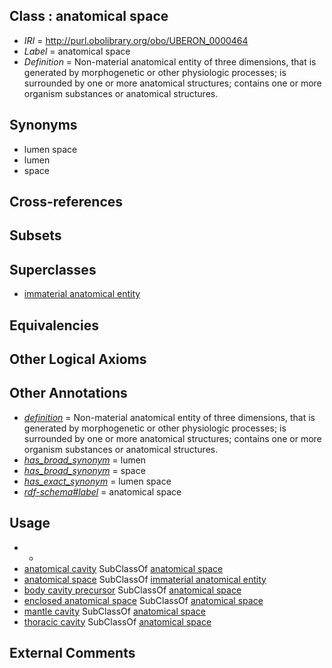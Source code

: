 
## Class : anatomical space

 * *IRI* = http://purl.obolibrary.org/obo/UBERON_0000464
 * *Label* = anatomical space
 * *Definition* = Non-material anatomical entity of three dimensions, that is generated by morphogenetic or other physiologic processes; is surrounded by one or more anatomical structures; contains one or more organism substances or anatomical structures.

## Synonyms

 * lumen space
 * lumen
 * space

## Cross-references


## Subsets


## Superclasses

 * [immaterial anatomical entity](../../UBERON/66/UBERON_0000466.md)

## Equivalencies


## Other Logical Axioms


## Other Annotations

 * *[definition](../../IAO/15/IAO_0000115.md)* = Non-material anatomical entity of three dimensions, that is generated by morphogenetic or other physiologic processes; is surrounded by one or more anatomical structures; contains one or more organism substances or anatomical structures.
 * *[has_broad_synonym](../../ym/oboInOwl#hasBroadSynonym.md)* = lumen
 * *[has_broad_synonym](../../ym/oboInOwl#hasBroadSynonym.md)* = space
 * *[has_exact_synonym](../../ym/oboInOwl#hasExactSynonym.md)* = lumen space
 * *[rdf-schema#label](../../el/rdf-schema#label.md)* = anatomical space

## Usage

 * -
 * [anatomical cavity](../../UBERON/53/UBERON_0002553.md) SubClassOf [anatomical space](../../UBERON/64/UBERON_0000464.md)
 * [anatomical space](../../UBERON/64/UBERON_0000464.md) SubClassOf [immaterial anatomical entity](../../UBERON/66/UBERON_0000466.md)
 * [body cavity precursor](../../UBERON/86/UBERON_0003886.md) SubClassOf [anatomical space](../../UBERON/64/UBERON_0000464.md)
 * [enclosed anatomical space](../../UBERON/67/UBERON_0012467.md) SubClassOf [anatomical space](../../UBERON/64/UBERON_0000464.md)
 * [mantle cavity](../../UBERON/80/UBERON_0006580.md) SubClassOf [anatomical space](../../UBERON/64/UBERON_0000464.md)
 * [thoracic cavity](../../UBERON/24/UBERON_0002224.md) SubClassOf [anatomical space](../../UBERON/64/UBERON_0000464.md)

## External Comments

